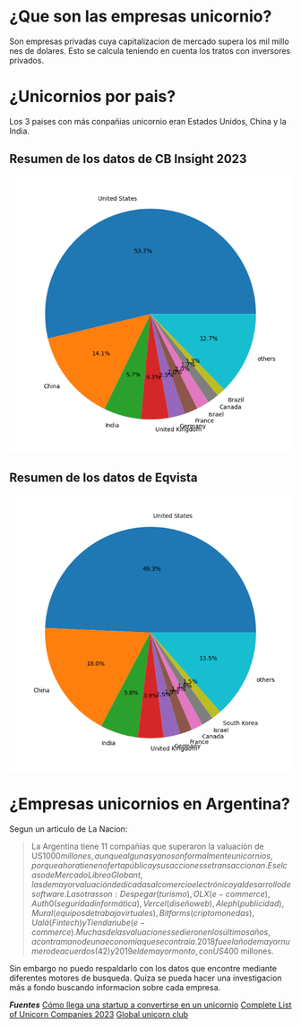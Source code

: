 # ¿Que son las empresas unicornio?
Son empresas privadas cuya capitalizacion de mercado supera los mil millo
nes de dolares. Esto se calcula teniendo en cuenta los tratos con inversores privados.

# ¿Unicornios por pais?
Los 3 paises con más conpañias unicornio eran Estados
Unidos, China y la India.
## Resumen de los datos de CB Insight 2023
![Grafico circular basado en los datos de CB Insight](unicorns-cake-CB-Insights-2023.png)
## Resumen de los datos de Eqvista
![Grafico circular basado en los datos de Eqvista](unicors-cake-Eqvista.png)

# ¿Empresas unicornios en Argentina?
Segun un articulo de La Nacion:
> La Argentina tiene 11 compañías que superaron la valuación de US$1000 millones, aunque algunas ya no son formalmente unicornios, porque ahora tienen oferta pública y sus acciones se transaccionan. Es el caso de MercadoLibre o Globant, las de mayor valuación dedicadas al comercio electrónico y al desarrollo de software. Las otras son: Despegar (turismo), OLX (e-commerce), Auth0 (seguridad informática), Vercel (diseño web), Aleph (publicidad), Mural (equipos de trabajo virtuales), Bitfarms (criptomonedas), Ualá (Fintech) y Tiendanube (e-commerce). Muchas de las valuaciones se dieron en los últimos años, a contramano de una economía que se contraía. 2018 fue el año de mayor numero de acuerdos (42) y 2019 el de mayor monto, con US$400 millones.

Sin embargo no puedo respaldarlo con los datos que encontre mediante diferentes
motores de busqueda. Quiza se pueda hacer una investigacion más a fondo buscando
informacion sobre cada empresa.

***Fuentes***
[Cómo llega una startup a convertirse en un unicornio](https://www.lanacion.com.ar/economia/como-llega-una-startup-a-convertirse-en-un-unicornio-nid22082021/)
[Complete List of Unicorn Companies 2023](https://eqvista.com/complete-list-unicorn-companies/)
[Global unicorn club](https://www.cbinsights.com/reports/CB-Insights_Global-Unicorn-Club_2023.xlsx)

